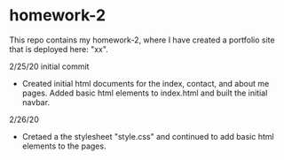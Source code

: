 # homework-2
This repo contains my homework-2, where I have created a portfolio site that is deployed here: "xx".

2/25/20 initial commit
- Created initial html documents for the index, contact, and about me pages. Added basic html elements to index.html and built the initial navbar. 

2/26/20
- Cretaed a the stylesheet "style.css" and continued to add basic html elements to the pages. 
